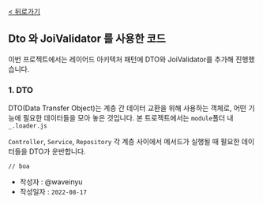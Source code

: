 [< 뒤로가기](../README.md)

## Dto 와 JoiValidator 를 사용한 코드

이번 프로젝트에서는 레이어드 아키텍처 패턴에 DTO와 JoiValidator를 추가해 진행했습니다.

### 1. DTO

DTO(Data Transfer Object)는 계층 간 데이터 교환을 위해 사용하는 객체로, 어떤 기능에 필요한 데이터들을 모아 놓은 것입니다. 본 트로젝트에서는 `module`폴더 내 `_.loader.js`

`Controller`, `Service`, `Repository` 각 계층 사이에서 메서드가 실행될 때 필요한 데이터들을 DTO가 운반합니다.

```
// boa
```

-   작성자 : @waveinyu
-   작성일자 : `2022-08-17`
